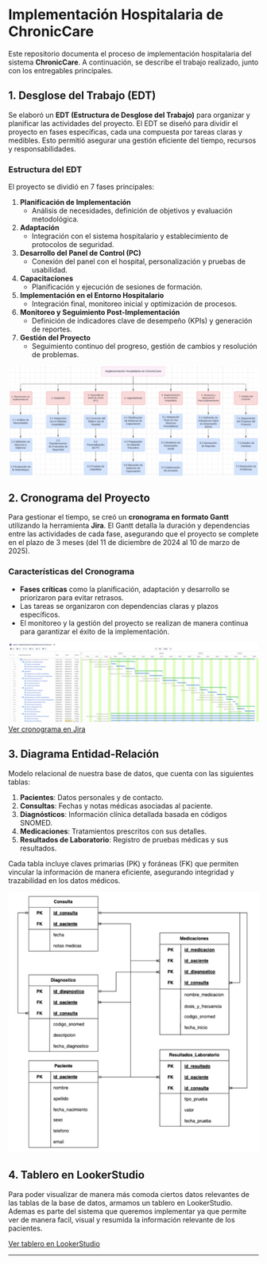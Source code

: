 # Implementación Hospitalaria de ChronicCare

Este repositorio documenta el proceso de implementación hospitalaria del sistema **ChronicCare**. A continuación, se describe el trabajo realizado, junto con los entregables principales.

## 1. Desglose del Trabajo (EDT)

Se elaboró un **EDT (Estructura de Desglose del Trabajo)** para organizar y planificar las actividades del proyecto. El EDT se diseñó para dividir el proyecto en fases específicas, cada una compuesta por tareas claras y medibles. Esto permitió asegurar una gestión eficiente del tiempo, recursos y responsabilidades.

### Estructura del EDT

El proyecto se dividió en 7 fases principales:
1. **Planificación de Implementación**  
   - Análisis de necesidades, definición de objetivos y evaluación metodológica.  
2. **Adaptación**  
   - Integración con el sistema hospitalario y establecimiento de protocolos de seguridad.  
3. **Desarrollo del Panel de Control (PC)**  
   - Conexión del panel con el hospital, personalización y pruebas de usabilidad.  
4. **Capacitaciones**  
   - Planificación y ejecución de sesiones de formación.  
5. **Implementación en el Entorno Hospitalario**  
   - Integración final, monitoreo inicial y optimización de procesos.  
6. **Monitoreo y Seguimiento Post-Implementación**  
   - Definición de indicadores clave de desempeño (KPIs) y generación de reportes.  
7. **Gestión del Proyecto**  
   - Seguimiento continuo del progreso, gestión de cambios y resolución de problemas.  

![Estructura de Desglose del Trabajo (EDT)](imagenes/edt.png)

## 2. Cronograma del Proyecto

Para gestionar el tiempo, se creó un **cronograma en formato Gantt** utilizando la herramienta **Jira**. El Gantt detalla la duración y dependencias entre las actividades de cada fase, asegurando que el proyecto se complete en el plazo de 3 meses (del 11 de diciembre de 2024 al 10 de marzo de 2025).

### Características del Cronograma
- **Fases críticas** como la planificación, adaptación y desarrollo se priorizaron para evitar retrasos.  
- Las tareas se organizaron con dependencias claras y plazos específicos.  
- El monitoreo y la gestión del proyecto se realizan de manera continua para garantizar el éxito de la implementación.  

![Estructura de Desglose del Trabajo (EDT)](imagenes/jira.png)
[Ver cronograma en Jira](https://vaalenmedina.atlassian.net/jira/core/projects/GTM/summary?atlOrigin=eyJpIjoiZTEzNmUyNjM0ODQ0NDFhMmJhZjZiNjMwZDVmNTQ0YTEiLCJwIjoiaiJ9)

## 3. Diagrama Entidad-Relación

Modelo relacional de nuestra base de datos, que cuenta con las siguientes tablas: 
1. **Pacientes**: Datos personales y de contacto.
2. **Consultas**: Fechas y notas médicas asociadas al paciente.
3. **Diagnósticos**: Información clínica detallada basada en códigos SNOMED.
4. **Medicaciones**: Tratamientos prescritos con sus detalles.
5. **Resultados de Laboratorio**: Registro de pruebas médicas y sus resultados.

Cada tabla incluye claves primarias (PK) y foráneas (FK) que permiten vincular la información de manera eficiente, asegurando integridad y trazabilidad en los datos médicos.

![Diagrama Entidad-Relación](imagenes/der.png)

## 4. Tablero en LookerStudio

Para poder visualizar de manera más comoda ciertos datos relevantes de las tablas de la base de datos, armamos un tablero en LookerStudio. Ademas es parte del sistema que queremos implementar ya que permite ver de manera facil, visual y resumida la información relevante de los pacientes.

[Ver tablero en LookerStudio]([https://vaalenmedina.atlassian.net/jira/core/projects/GTM/summary?atlOrigin=eyJpIjoiZTEzNmUyNjM0ODQ0NDFhMmJhZjZiNjMwZDVmNTQ0YTEiLCJwIjoiaiJ9](https://lookerstudio.google.com/s/iryBbq1YkBk))

---
